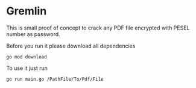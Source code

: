Gremlin
=======

This is small proof of concept to crack any PDF file encrypted with PESEL number as password.

Before you run it please download all dependencies

    go mod download

To use it just run

    go run main.go /PathFile/To/Pdf/File
